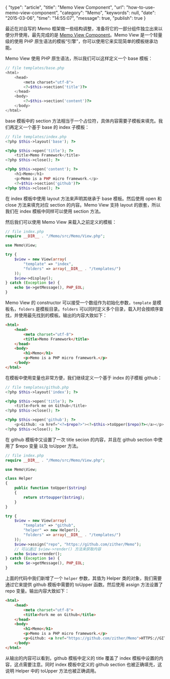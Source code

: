 {
    "type": "article",
    "title": "Memo View Component",
    "url": "how-to-use-memo-view-component",
    "category": "Memo",
    "keywords": null,
    "date": "2015-03-06",
    "time": "14:55:07",
    "message": true,
    "publish": true
}

最近在对自写的 Memo 框架做一些结构调整，准备将它的一部分组件独立出来以便分开使用，最先完成的是 [Memo View Component](https://github.com/zither/Memo)。Memo View 是一个轻量级的使用 PHP 原生语法的模板“引擎”，你可以使用它来实现简单的模板继承功能。

Memo View 使用 PHP 原生语法，所以我们可以这样定义一个 base 模板：

```php
// file templates/base.php
<html>
    <head>
        <meta charset="utf-8">
        <?=$this->section('title')?>
    </head>
    <body>
        <?=$this->section('content')?>
    </body>
</html>
```

base 模板中的 section 方法相当于一个占位符，具体内容需要子模板来填充。我们再定义一个基于 base 的 index 子模板：

```php
// file templates/index.php
<?php $this->layout('base'); ?>

<?php $this->open('title'); ?>
    <title>Memo Framework</title>
<?php $this->close(); ?>

<?php $this->open('content'); ?>
    <h1>Memo</h1>
    <p>Memo is a PHP micro framework.</p>
    <?=$this->section('github')?>
<?php $this->close(); ?>
```

在 index 模板中使用 layout 方法来声明其继承于 base 模板。然后使用 open 和 close 方法来填充对应 section 的内容。Memo View 支持 layout 的嵌套，所以我们在 index 模板中同样可以使用 section 方法。

然后我们可以使用 Memo View 来载入之前定义的模板：

```php
// file index.php
require __DIR__ . "/Memo/src/Memo/View.php";

use Memo\View;

try {
    $view = new View(array(
        "template" => "index",
        "folders" => array(__DIR__ . "/templates/")
    ));
    $view->display();
} catch (Exception $e) {
    echo $e->getMessage(), PHP_EOL;
}
```

Memo View 的 constructor 可以接受一个数组作为初始化参数，`template` 是模板名，`folders` 是模板目录。`folders` 可以同时定义多个目录，载入时会按顺序查找，并使用最先找到的模板。输出的内容大致如下：

```html
<html>
    <head>
        <meta charset="utf-8">
        <title>Memo Framework</title>
    </head>
    <body>
        <h1>Memo</h1>
        <p>Memo is a PHP micro framework.</p>
    </body>
</html>
```

在模板中使用变量也非常方便，我们继续定义一个基于 index 的子模板 github：

```php
// file templates/github.php
<?php $this->layout('index'); ?>

<?php $this->open('title'); ?>
    <title>Fork me on Github</title>
<?php $this->close(); ?>

<?php $this->open('github'); ?>
    <p>Github: <a href="<?=$repo?>"><?=$this->toUpper($repo)?></a></p>
<?php $this->close(); ?>
```

在 github 模板中又设置了一次 title secion 的内容，并且在 github section 中使用了 $repo 变量 以及 toUpper 方法。

```php
// file index.php
require __DIR__ . "/Memo/src/Memo/View.php";

use Memo\View;

class Helper 
{
    public function toUpper($string)
    {
        return strtoupper($string);
    }
}

try {
    $view = new View(array(
        "template" => "github",
        "helper" => new Helper(),
        "folders" => array(__DIR__ . "/templates/")
    ));
    $view->assign("repo", "https://github.com/zither/Memo");
    // 可以通过 $view->render() 方法来获取内容
    echo $view->render();
} catch (Exception $e) {
    echo $e->getMessage(), PHP_EOL;
}
```

上面的代码中我们新增了一个 `helper` 参数，其值为 Helper 类的对象，我们需要通过它来提供 github 模板中需要的 toUpper 函数。然后使用 assign 方法设置了 repo 变量。输出内容大致如下：

```html
<html>
    <head>
        <meta charset="utf-8">
        <title>Fork me on Github</title>
    </head>
    <body>
        <h1>Memo</h1>
        <p>Memo is a PHP micro framework.</p>
        <p>Github: <a href="https://github.com/zither/Memo">HTTPS://GITHUB.COM/ZITHER/MEMO</a></p>
    </body>
</html>
```

从输出的内容可以看到，github 模板中定义的 title 覆盖了 index 模板中设置的内容，这点需要注意。同时 index 模板中定义的 github section 也被正确填充，这说明 Helper 中的 toUpper 方法也被正确调用。
